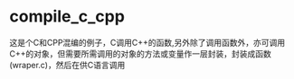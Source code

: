 # compile_c_cpp

这是个C和CPP混编的例子，C调用C++的函数,另外除了调用函数外，亦可调用C++的对象，但需要所需调用的对象的方法或变量作一层封装，封装成函数(wraper.c)，然后在供C语言调用
